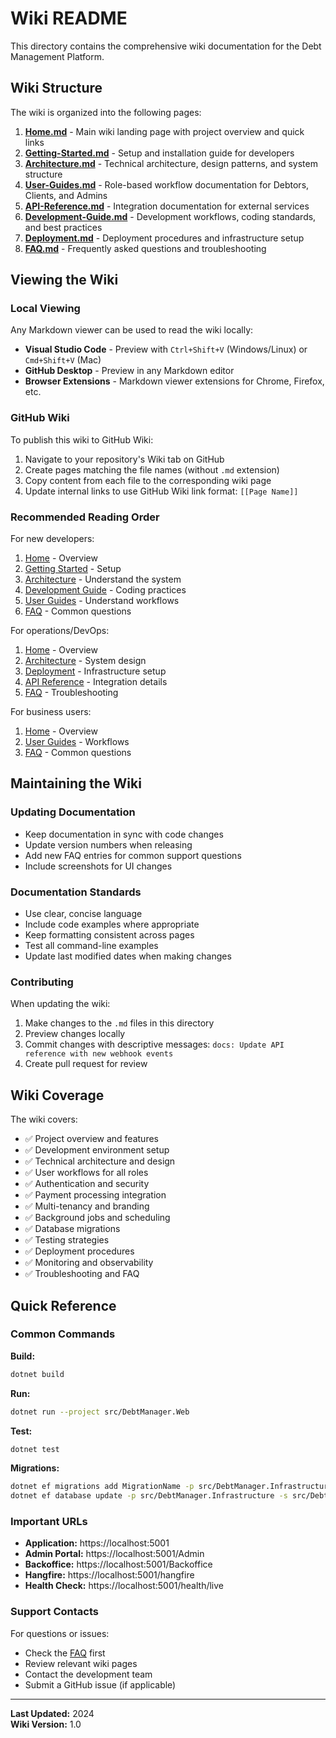 # Wiki README

This directory contains the comprehensive wiki documentation for the Debt Management Platform.

## Wiki Structure

The wiki is organized into the following pages:

1. **[Home.md](Home.md)** - Main wiki landing page with project overview and quick links
2. **[Getting-Started.md](Getting-Started.md)** - Setup and installation guide for developers
3. **[Architecture.md](Architecture.md)** - Technical architecture, design patterns, and system structure
4. **[User-Guides.md](User-Guides.md)** - Role-based workflow documentation for Debtors, Clients, and Admins
5. **[API-Reference.md](API-Reference.md)** - Integration documentation for external services
6. **[Development-Guide.md](Development-Guide.md)** - Development workflows, coding standards, and best practices
7. **[Deployment.md](Deployment.md)** - Deployment procedures and infrastructure setup
8. **[FAQ.md](FAQ.md)** - Frequently asked questions and troubleshooting

## Viewing the Wiki

### Local Viewing

Any Markdown viewer can be used to read the wiki locally:

- **Visual Studio Code** - Preview with `Ctrl+Shift+V` (Windows/Linux) or `Cmd+Shift+V` (Mac)
- **GitHub Desktop** - Preview in any Markdown editor
- **Browser Extensions** - Markdown viewer extensions for Chrome, Firefox, etc.

### GitHub Wiki

To publish this wiki to GitHub Wiki:

1. Navigate to your repository's Wiki tab on GitHub
2. Create pages matching the file names (without `.md` extension)
3. Copy content from each file to the corresponding wiki page
4. Update internal links to use GitHub Wiki link format: `[[Page Name]]`

### Recommended Reading Order

For new developers:
1. [Home](Home.md) - Overview
2. [Getting Started](Getting-Started.md) - Setup
3. [Architecture](Architecture.md) - Understand the system
4. [Development Guide](Development-Guide.md) - Coding practices
5. [User Guides](User-Guides.md) - Understand workflows
6. [FAQ](FAQ.md) - Common questions

For operations/DevOps:
1. [Home](Home.md) - Overview
2. [Architecture](Architecture.md) - System design
3. [Deployment](Deployment.md) - Infrastructure setup
4. [API Reference](API-Reference.md) - Integration details
5. [FAQ](FAQ.md) - Troubleshooting

For business users:
1. [Home](Home.md) - Overview
2. [User Guides](User-Guides.md) - Workflows
3. [FAQ](FAQ.md) - Common questions

## Maintaining the Wiki

### Updating Documentation

- Keep documentation in sync with code changes
- Update version numbers when releasing
- Add new FAQ entries for common support questions
- Include screenshots for UI changes

### Documentation Standards

- Use clear, concise language
- Include code examples where appropriate
- Keep formatting consistent across pages
- Test all command-line examples
- Update last modified dates when making changes

### Contributing

When updating the wiki:

1. Make changes to the `.md` files in this directory
2. Preview changes locally
3. Commit changes with descriptive messages: `docs: Update API reference with new webhook events`
4. Create pull request for review

## Wiki Coverage

The wiki covers:

- ✅ Project overview and features
- ✅ Development environment setup
- ✅ Technical architecture and design
- ✅ User workflows for all roles
- ✅ Authentication and security
- ✅ Payment processing integration
- ✅ Multi-tenancy and branding
- ✅ Background jobs and scheduling
- ✅ Database migrations
- ✅ Testing strategies
- ✅ Deployment procedures
- ✅ Monitoring and observability
- ✅ Troubleshooting and FAQ

## Quick Reference

### Common Commands

**Build:**
```bash
dotnet build
```

**Run:**
```bash
dotnet run --project src/DebtManager.Web
```

**Test:**
```bash
dotnet test
```

**Migrations:**
```bash
dotnet ef migrations add MigrationName -p src/DebtManager.Infrastructure -s src/DebtManager.Web
dotnet ef database update -p src/DebtManager.Infrastructure -s src/DebtManager.Web
```

### Important URLs

- **Application:** https://localhost:5001
- **Admin Portal:** https://localhost:5001/Admin
- **Backoffice:** https://localhost:5001/Backoffice
- **Hangfire:** https://localhost:5001/hangfire
- **Health Check:** https://localhost:5001/health/live

### Support Contacts

For questions or issues:
- Check the [FAQ](FAQ.md) first
- Review relevant wiki pages
- Contact the development team
- Submit a GitHub issue (if applicable)

---

**Last Updated:** 2024  
**Wiki Version:** 1.0
